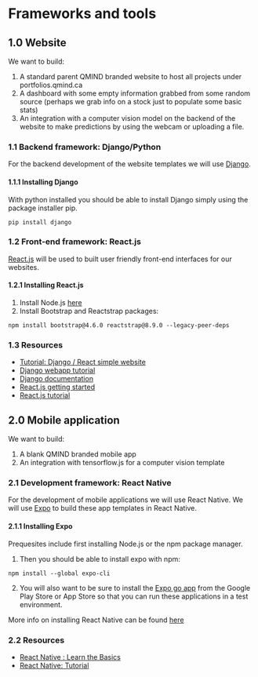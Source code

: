 # Frameworks and tools

## 1.0 Website
We want to build:
1. A standard parent QMIND branded website to host all projects under portfolios.qmind.ca
1. A dashboard with some empty information grabbed from some random source (perhaps we grab info on a stock just to populate some basic stats)
1. An integration with a computer vision model on the backend of the website to make predictions by using the webcam or uploading a file. 

### 1.1 Backend framework: Django/Python
For the backend development of the website templates we will use [Django](https://www.djangoproject.com/). 
#### 1.1.1 Installing Django
With python installed you should be able to install Django simply using the package installer pip.

```pip install django```

### 1.2 Front-end framework: React.js
[React.js](https://reactjs.org/) will be used to built user friendly front-end interfaces for our websites. 
#### 1.2.1 Installing React.js
1. Install Node.js [here](https://nodejs.org/en/download/)
1. Install Bootstrap and Reactstrap packages:

```npm install bootstrap@4.6.0 reactstrap@8.9.0 --legacy-peer-deps```

### 1.3 Resources
- [Tutorial: Django / React simple website](https://www.digitalocean.com/community/tutorials/build-a-to-do-application-using-django-and-react)
- [Django webapp tutorial](https://www.youtube.com/watch?v=UmljXZIypDc&list=PL-osiE80TeTtoQCKZ03TU5fNfx2UY6U4p&ab_channel=CoreySchafer)
- [Django documentation](https://docs.djangoproject.com/en/3.2/)
- [React.js getting started](https://reactjs.org/docs/getting-started.html)
- [React.js tutorial](https://reactjs.org/tutorial/tutorial.html)

## 2.0 Mobile application
We want to build:
1. A blank QMIND branded mobile app
1. An integration with tensorflow.js for a computer vision template

### 2.1 Development framework: React Native
For the development of mobile applications we will use React Native. We will use [Expo](https://expo.dev/) to build these app templates in React Native.  

#### 2.1.1 Installing Expo
Prequesites include first installing Node.js or the npm package manager. 
1. Then you should be able to install expo with npm:

```npm install --global expo-cli```

2. You will also want to be sure to install the [Expo go app](https://expo.dev/client) from the Google Play Store or App Store so that you can run these applications in a test environment. 


More info on installing React Native can be found [here](https://docs.expo.dev/get-started/installation/)

### 2.2 Resources
- [React Native : Learn the Basics](https://reactnative.dev/docs/tutorial)
- [React Native: Tutorial](https://www.tutorialspoint.com/react_native/index.htm)
